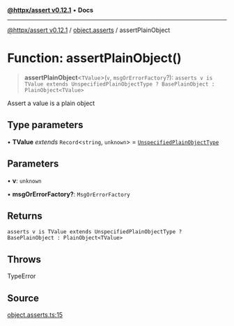 [**@httpx/assert v0.12.1**](../../README.md) • **Docs**

***

[@httpx/assert v0.12.1](../../README.md) / [object.asserts](../README.md) / assertPlainObject

# Function: assertPlainObject()

> **assertPlainObject**\<`TValue`\>(`v`, `msgOrErrorFactory`?): `asserts v is TValue extends UnspecifiedPlainObjectType ? BasePlainObject : PlainObject<TValue>`

Assert a value is a plain object

## Type parameters

• **TValue** *extends* `Record`\<`string`, `unknown`\> = [`UnspecifiedPlainObjectType`](../../object.internal.types/type-aliases/UnspecifiedPlainObjectType.md)

## Parameters

• **v**: `unknown`

• **msgOrErrorFactory?**: `MsgOrErrorFactory`

## Returns

`asserts v is TValue extends UnspecifiedPlainObjectType ? BasePlainObject : PlainObject<TValue>`

## Throws

TypeError

## Source

[object.asserts.ts:15](https://github.com/belgattitude/httpx/blob/9af23c30700a45e9eb95108b7ac53f133f16092b/packages/assert/src/object.asserts.ts#L15)
